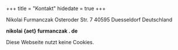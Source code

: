 +++
title = "Kontakt"
hidedate = true
+++

Nikolai Furmanczak
Osteroder Str. 7
40595 Duesseldorf
Deutschland

**nikolai {aet} furmanczak . de**

Diese Webseite nutzt keine Cookies.
